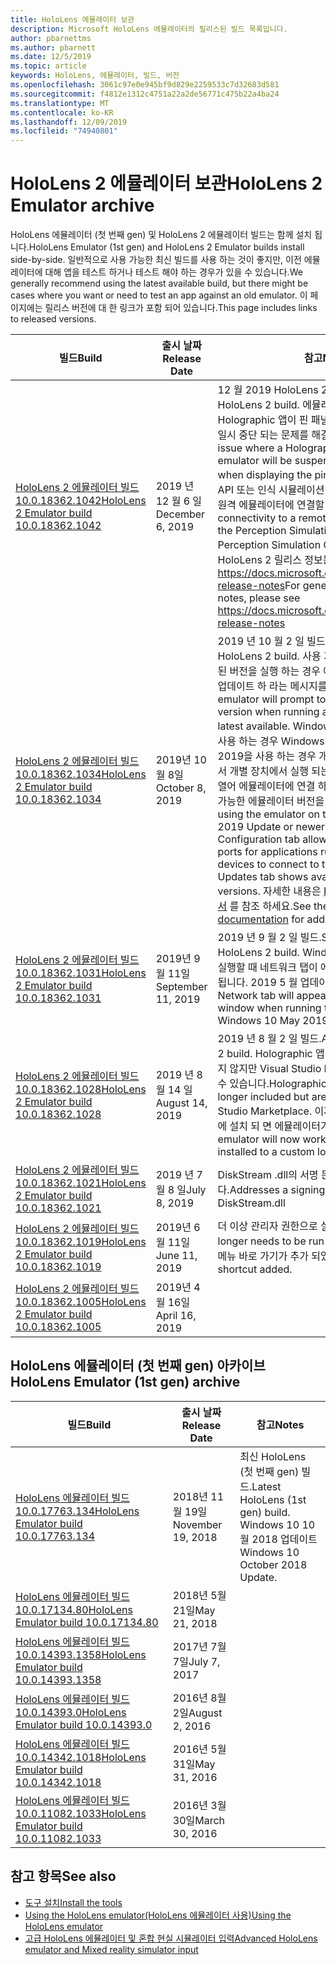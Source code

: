 ```yaml
---
title: HoloLens 에뮬레이터 보관
description: Microsoft HoloLens 에뮬레이터의 릴리스된 빌드 목록입니다.
author: pbarnettms
ms.author: pbarnett
ms.date: 12/5/2019
ms.topic: article
keywords: HoloLens, 에뮬레이터, 빌드, 버전
ms.openlocfilehash: 3061c97e0e945bf9d829e2259533c7d32683d581
ms.sourcegitcommit: f4812e1312c4751a22a2de56771c475b22a4ba24
ms.translationtype: MT
ms.contentlocale: ko-KR
ms.lasthandoff: 12/09/2019
ms.locfileid: "74940801"
---
```

# <a name="hololens-2-emulator-archive"></a><span data-ttu-id="9d471-104">HoloLens 2 에뮬레이터 보관</span><span class="sxs-lookup"><span data-stu-id="9d471-104">HoloLens 2 Emulator archive</span></span>

<span data-ttu-id="9d471-105">HoloLens 에뮬레이터 (첫 번째 gen) 및 HoloLens 2 에뮬레이터 빌드는 함께 설치 됩니다.</span><span class="sxs-lookup"><span data-stu-id="9d471-105">HoloLens Emulator (1st gen) and HoloLens 2 Emulator builds install side-by-side.</span></span> <span data-ttu-id="9d471-106">일반적으로 사용 가능한 최신 빌드를 사용 하는 것이 좋지만, 이전 에뮬레이터에 대해 앱을 테스트 하거나 테스트 해야 하는 경우가 있을 수 있습니다.</span><span class="sxs-lookup"><span data-stu-id="9d471-106">We generally recommend using the latest available build, but there might be cases where you want or need to test an app against an old emulator.</span></span> <span data-ttu-id="9d471-107">이 페이지에는 릴리스 버전에 대 한 링크가 포함 되어 있습니다.</span><span class="sxs-lookup"><span data-stu-id="9d471-107">This page includes links to released versions.</span></span>

|  <span data-ttu-id="9d471-108">빌드</span><span class="sxs-lookup"><span data-stu-id="9d471-108">Build</span></span> |  <span data-ttu-id="9d471-109">출시 날짜</span><span class="sxs-lookup"><span data-stu-id="9d471-109">Release Date</span></span> |  <span data-ttu-id="9d471-110">참고</span><span class="sxs-lookup"><span data-stu-id="9d471-110">Notes</span></span> | 
|----------|----------|----------|
|  [<span data-ttu-id="9d471-111">HoloLens 2 에뮬레이터 빌드 10.0.18362.1042</span><span class="sxs-lookup"><span data-stu-id="9d471-111">HoloLens 2 Emulator build 10.0.18362.1042</span></span>](https://go.microsoft.com/fwlink/?linkid=2112589) | <span data-ttu-id="9d471-112">2019 년 12 월 6 일</span><span class="sxs-lookup"><span data-stu-id="9d471-112">December 6, 2019</span></span> | <span data-ttu-id="9d471-113">12 월 2019 HoloLens 2 빌드</span><span class="sxs-lookup"><span data-stu-id="9d471-113">December 2019 HoloLens 2 build.</span></span>  <span data-ttu-id="9d471-114">에뮬레이터에서 실행 중인 Holographic 앱이 핀 패널을 표시할 때 예기치 않게 일시 중단 되는 문제를 해결 합니다.</span><span class="sxs-lookup"><span data-stu-id="9d471-114">Addresses an issue where a Holographic app running in the emulator will be suspended unexpectedly when displaying the pins panel.</span></span>  <span data-ttu-id="9d471-115">인식 시뮬레이션 API 또는 인식 시뮬레이션 제어 앱을 사용 하는 경우 원격 에뮬레이터에 연결할 수 있습니다.</span><span class="sxs-lookup"><span data-stu-id="9d471-115">Enables connectivity to a remote emulator when using the Perception Simulation API or the Perception Simulation Control app.</span></span>  <span data-ttu-id="9d471-116">일반적인 HoloLens 2 릴리스 정보는를 참조 하세요 https://docs.microsoft.com/hololens/hololens-release-notes</span><span class="sxs-lookup"><span data-stu-id="9d471-116">For general HoloLens 2 release notes, please see https://docs.microsoft.com/hololens/hololens-release-notes</span></span> |
|  [<span data-ttu-id="9d471-117">HoloLens 2 에뮬레이터 빌드 10.0.18362.1034</span><span class="sxs-lookup"><span data-stu-id="9d471-117">HoloLens 2 Emulator build 10.0.18362.1034</span></span>](https://go.microsoft.com/fwlink/?linkid=2106649) | <span data-ttu-id="9d471-118">2019년 10월 8일</span><span class="sxs-lookup"><span data-stu-id="9d471-118">October 8, 2019</span></span> | <span data-ttu-id="9d471-119">2019 년 10 월 2 일 빌드</span><span class="sxs-lookup"><span data-stu-id="9d471-119">October 2019 HoloLens 2 build.</span></span>  <span data-ttu-id="9d471-120">사용 가능한 최신 버전 보다 오래 된 버전을 실행 하는 경우 에뮬레이터가 새 버전으로 업데이트 하 라는 메시지를 표시 합니다.</span><span class="sxs-lookup"><span data-stu-id="9d471-120">The emulator will prompt to update to a new version when running a version older than the latest available.</span></span>  <span data-ttu-id="9d471-121">Windows 10에서 에뮬레이터를 사용 하는 경우 Windows 10에서 업데이트 이상 2019을 사용 하는 경우 개발자는 새 NAT 구성 탭에서 개별 장치에서 실행 되는 응용 프로그램의 포트를 열어 에뮬레이터에 연결 하 고 업데이트 탭에서 사용 가능한 에뮬레이터 버전을 볼 수 있습니다.</span><span class="sxs-lookup"><span data-stu-id="9d471-121">When using the emulator on the Windows 10 May 2019 Update or newer, the new NAT Configuration tab allows developers to open ports for applications running on separate devices to connect to the emulator and the Updates tab shows available emulator versions.</span></span>  <span data-ttu-id="9d471-122">자세한 내용은 [HoloLens 에뮬레이터 설명서](using-the-hololens-emulator.md) 를 참조 하세요.</span><span class="sxs-lookup"><span data-stu-id="9d471-122">See the [HoloLens emulator documentation](using-the-hololens-emulator.md) for additional details.</span></span> |
|  [<span data-ttu-id="9d471-123">HoloLens 2 에뮬레이터 빌드 10.0.18362.1031</span><span class="sxs-lookup"><span data-stu-id="9d471-123">HoloLens 2 Emulator build 10.0.18362.1031</span></span>](https://go.microsoft.com/fwlink/?linkid=2103724) | <span data-ttu-id="9d471-124">2019년 9월 11일</span><span class="sxs-lookup"><span data-stu-id="9d471-124">September 11, 2019</span></span> | <span data-ttu-id="9d471-125">2019 년 9 월 2 일 빌드.</span><span class="sxs-lookup"><span data-stu-id="9d471-125">September 2019 HoloLens 2 build.</span></span>  <span data-ttu-id="9d471-126">Windows 10에서 에뮬레이터를 실행할 때 네트워크 탭이 에뮬레이터 도구 창에 표시 됩니다. 2019 5 월 업데이트 또는 최신 버전.</span><span class="sxs-lookup"><span data-stu-id="9d471-126">The Network tab will appear in the emulator Tools window when running the emulator on the Windows 10 May 2019 Update or newer.</span></span> |
|  [<span data-ttu-id="9d471-127">HoloLens 2 에뮬레이터 빌드 10.0.18362.1028</span><span class="sxs-lookup"><span data-stu-id="9d471-127">HoloLens 2 Emulator build 10.0.18362.1028</span></span>](https://go.microsoft.com/fwlink/?linkid=2101019) | <span data-ttu-id="9d471-128">2019 년 8 월 14 일</span><span class="sxs-lookup"><span data-stu-id="9d471-128">August 14, 2019</span></span> | <span data-ttu-id="9d471-129">2019 년 8 월 2 일 빌드.</span><span class="sxs-lookup"><span data-stu-id="9d471-129">August 2019 HoloLens 2 build.</span></span>  <span data-ttu-id="9d471-130">Holographic 앱 템플릿은 더 이상 포함 되지 않지만 Visual Studio Marketplace에서 사용할 수 있습니다.</span><span class="sxs-lookup"><span data-stu-id="9d471-130">Holographic app templates are no longer included but are available in the Visual Studio Marketplace.</span></span>  <span data-ttu-id="9d471-131">이제 Sdk가 사용자 지정 위치에 설치 되 면 에뮬레이터가 작동 합니다.</span><span class="sxs-lookup"><span data-stu-id="9d471-131">The emulator will now work when SDKs are installed to a custom location.</span></span> |
|  [<span data-ttu-id="9d471-132">HoloLens 2 에뮬레이터 빌드 10.0.18362.1021</span><span class="sxs-lookup"><span data-stu-id="9d471-132">HoloLens 2 Emulator build 10.0.18362.1021</span></span>](https://go.microsoft.com/fwlink/?linkid=2098508) | <span data-ttu-id="9d471-133">2019 년 7 월 8 일</span><span class="sxs-lookup"><span data-stu-id="9d471-133">July 8, 2019</span></span> | <span data-ttu-id="9d471-134">DiskStream .dll의 서명 문제를 해결 합니다.</span><span class="sxs-lookup"><span data-stu-id="9d471-134">Addresses a signing issue with DiskStream.dll</span></span> |
|  [<span data-ttu-id="9d471-135">HoloLens 2 에뮬레이터 빌드 10.0.18362.1019</span><span class="sxs-lookup"><span data-stu-id="9d471-135">HoloLens 2 Emulator build 10.0.18362.1019</span></span>](https://go.microsoft.com/fwlink/?linkid=2095316) | <span data-ttu-id="9d471-136">2019년 6월 11일</span><span class="sxs-lookup"><span data-stu-id="9d471-136">June 11, 2019</span></span> | <span data-ttu-id="9d471-137">더 이상 관리자 권한으로 실행할 필요가 없습니다.</span><span class="sxs-lookup"><span data-stu-id="9d471-137">No longer needs to be run as Administrator.</span></span>  <span data-ttu-id="9d471-138">시작 메뉴 바로 가기가 추가 되었습니다.</span><span class="sxs-lookup"><span data-stu-id="9d471-138">Start menu shortcut added.</span></span> |
|  [<span data-ttu-id="9d471-139">HoloLens 2 에뮬레이터 빌드 10.0.18362.1005</span><span class="sxs-lookup"><span data-stu-id="9d471-139">HoloLens 2 Emulator build 10.0.18362.1005</span></span>](https://go.microsoft.com/fwlink/?linkid=2087187) | <span data-ttu-id="9d471-140">2019년 4월 16일</span><span class="sxs-lookup"><span data-stu-id="9d471-140">April 16, 2019</span></span> |  |

## <a name="hololens-emulator-1st-gen-archive"></a><span data-ttu-id="9d471-141">HoloLens 에뮬레이터 (첫 번째 gen) 아카이브</span><span class="sxs-lookup"><span data-stu-id="9d471-141">HoloLens Emulator (1st gen) archive</span></span>

|  <span data-ttu-id="9d471-142">빌드</span><span class="sxs-lookup"><span data-stu-id="9d471-142">Build</span></span> |  <span data-ttu-id="9d471-143">출시 날짜</span><span class="sxs-lookup"><span data-stu-id="9d471-143">Release Date</span></span> |  <span data-ttu-id="9d471-144">참고</span><span class="sxs-lookup"><span data-stu-id="9d471-144">Notes</span></span> | 
|----------|----------|----------|
|  [<span data-ttu-id="9d471-145">HoloLens 에뮬레이터 빌드 10.0.17763.134</span><span class="sxs-lookup"><span data-stu-id="9d471-145">HoloLens Emulator build 10.0.17763.134</span></span>](https://go.microsoft.com/fwlink/?linkid=2065980) | <span data-ttu-id="9d471-146">2018년 11월 19일</span><span class="sxs-lookup"><span data-stu-id="9d471-146">November 19, 2018</span></span> | <span data-ttu-id="9d471-147">최신 HoloLens (첫 번째 gen) 빌드.</span><span class="sxs-lookup"><span data-stu-id="9d471-147">Latest HoloLens (1st gen) build.</span></span> <span data-ttu-id="9d471-148">Windows 10 10 월 2018 업데이트</span><span class="sxs-lookup"><span data-stu-id="9d471-148">Windows 10 October 2018 Update.</span></span> |
|  [<span data-ttu-id="9d471-149">HoloLens 에뮬레이터 빌드 10.0.17134.80</span><span class="sxs-lookup"><span data-stu-id="9d471-149">HoloLens Emulator build 10.0.17134.80</span></span>](https://go.microsoft.com/fwlink/?linkid=874531) | <span data-ttu-id="9d471-150">2018년 5월 21일</span><span class="sxs-lookup"><span data-stu-id="9d471-150">May 21, 2018</span></span> | 
|  [<span data-ttu-id="9d471-151">HoloLens 에뮬레이터 빌드 10.0.14393.1358</span><span class="sxs-lookup"><span data-stu-id="9d471-151">HoloLens Emulator build 10.0.14393.1358</span></span>](https://go.microsoft.com/fwlink/?linkid=852626) |  <span data-ttu-id="9d471-152">2017년 7월 7일</span><span class="sxs-lookup"><span data-stu-id="9d471-152">July 7, 2017</span></span> |
|  [<span data-ttu-id="9d471-153">HoloLens 에뮬레이터 빌드 10.0.14393.0</span><span class="sxs-lookup"><span data-stu-id="9d471-153">HoloLens Emulator build 10.0.14393.0</span></span>](https://go.microsoft.com/fwlink/?LinkID=823018) |  <span data-ttu-id="9d471-154">2016년 8월 2일</span><span class="sxs-lookup"><span data-stu-id="9d471-154">August 2, 2016</span></span> |
|  [<span data-ttu-id="9d471-155">HoloLens 에뮬레이터 빌드 10.0.14342.1018</span><span class="sxs-lookup"><span data-stu-id="9d471-155">HoloLens Emulator build 10.0.14342.1018</span></span>](https://go.microsoft.com/fwlink/?LinkID=823018) |  <span data-ttu-id="9d471-156">2016년 5월 31일</span><span class="sxs-lookup"><span data-stu-id="9d471-156">May 31, 2016</span></span> |
|  [<span data-ttu-id="9d471-157">HoloLens 에뮬레이터 빌드 10.0.11082.1033</span><span class="sxs-lookup"><span data-stu-id="9d471-157">HoloLens Emulator build 10.0.11082.1033</span></span>](https://go.microsoft.com/fwlink/?LinkID=724053) |  <span data-ttu-id="9d471-158">2016년 3월 30일</span><span class="sxs-lookup"><span data-stu-id="9d471-158">March 30, 2016</span></span> |

## <a name="see-also"></a><span data-ttu-id="9d471-159">참고 항목</span><span class="sxs-lookup"><span data-stu-id="9d471-159">See also</span></span>
* [<span data-ttu-id="9d471-160">도구 설치</span><span class="sxs-lookup"><span data-stu-id="9d471-160">Install the tools</span></span>](install-the-tools.md)
* [<span data-ttu-id="9d471-161">Using the HoloLens emulator(HoloLens 에뮬레이터 사용)</span><span class="sxs-lookup"><span data-stu-id="9d471-161">Using the HoloLens emulator</span></span>](using-the-hololens-emulator.md)
* [<span data-ttu-id="9d471-162">고급 HoloLens 에뮬레이터 및 혼합 현실 시뮬레이터 입력</span><span class="sxs-lookup"><span data-stu-id="9d471-162">Advanced HoloLens emulator and Mixed reality simulator input</span></span>](advanced-hololens-emulator-and-mixed-reality-simulator-input.md)
